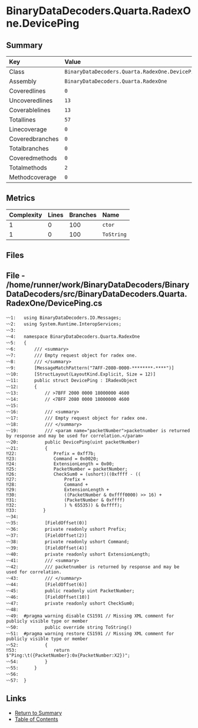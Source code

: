 ﻿# BinaryDataDecoders.Quarta.RadexOne.DevicePing

## Summary

| Key             | Value                                           |
| :-------------- | :---------------------------------------------- |
| Class           | `BinaryDataDecoders.Quarta.RadexOne.DevicePing` |
| Assembly        | `BinaryDataDecoders.Quarta.RadexOne`            |
| Coveredlines    | `0`                                             |
| Uncoveredlines  | `13`                                            |
| Coverablelines  | `13`                                            |
| Totallines      | `57`                                            |
| Linecoverage    | `0`                                             |
| Coveredbranches | `0`                                             |
| Totalbranches   | `0`                                             |
| Coveredmethods  | `0`                                             |
| Totalmethods    | `2`                                             |
| Methodcoverage  | `0`                                             |

## Metrics

| Complexity | Lines | Branches | Name       |
| :--------- | :---- | :------- | :--------- |
| 1          | 0     | 100      | `ctor`     |
| 1          | 0     | 100      | `ToString` |

## Files

## File - /home/runner/work/BinaryDataDecoders/BinaryDataDecoders/src/BinaryDataDecoders.Quarta.RadexOne/DevicePing.cs

```CSharp
〰1:   using BinaryDataDecoders.IO.Messages;
〰2:   using System.Runtime.InteropServices;
〰3:   
〰4:   namespace BinaryDataDecoders.Quarta.RadexOne
〰5:   {
〰6:       /// <summary>
〰7:       /// Empty request object for radex one.
〰8:       /// </summary>
〰9:       [MessageMatchPattern("7AFF-2080-0000-********-****")]
〰10:      [StructLayout(LayoutKind.Explicit, Size = 12)]
〰11:      public struct DevicePing : IRadexObject
〰12:      {
〰13:          // >7BFF 2000 0000 18000000 4600
〰14:          // <7BFF 2080 0000 18000000 4600
〰15:  
〰16:          /// <summary>
〰17:          /// Empty request object for radex one.
〰18:          /// </summary>
〰19:          /// <param name="packetNumber">packetnumber is returned by response and may be used for correlation.</param>
〰20:          public DevicePing(uint packetNumber)
〰21:          {
‼22:              Prefix = 0xff7b;
‼23:              Command = 0x0020;
‼24:              ExtensionLength = 0x00;
‼25:              PacketNumber = packetNumber;
‼26:              CheckSum0 = (ushort)((0xffff - ((
‼27:                  Prefix +
‼28:                  Command +
‼29:                  ExtensionLength +
‼30:                  ((PacketNumber & 0xffff0000) >> 16) +
‼31:                  (PacketNumber & 0xffff)
‼32:                  ) % 65535)) & 0xffff);
‼33:          }
〰34:  
〰35:          [FieldOffset(0)]
〰36:          private readonly ushort Prefix;
〰37:          [FieldOffset(2)]
〰38:          private readonly ushort Command;
〰39:          [FieldOffset(4)]
〰40:          private readonly ushort ExtensionLength;
〰41:          /// <summary>
〰42:          /// packetnumber is returned by response and may be used for correlation.
〰43:          /// </summary>
〰44:          [FieldOffset(6)]
〰45:          public readonly uint PacketNumber;
〰46:          [FieldOffset(10)]
〰47:          private readonly ushort CheckSum0;
〰48:  
〰49:  #pragma warning disable CS1591 // Missing XML comment for publicly visible type or member
〰50:          public override string ToString()
〰51:  #pragma warning restore CS1591 // Missing XML comment for publicly visible type or member
〰52:          {
‼53:              return $"Ping:\t({PacketNumber}:0x{PacketNumber:X2})";
〰54:          }
〰55:      }
〰56:  
〰57:  }
```

## Links

* [Return to Summary](Summary.md)
* [Table of Contents](../TOC.md)

